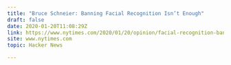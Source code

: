 ```yaml
---
title: "Bruce Schneier: Banning Facial Recognition Isn’t Enough"
draft: false
date: 2020-01-20T11:08:29Z
link: https://www.nytimes.com/2020/01/20/opinion/facial-recognition-ban-privacy.html?utm_medium=RSS&utm_source=hune
site: www.nytimes.com
topic: Hacker News  

---
```

